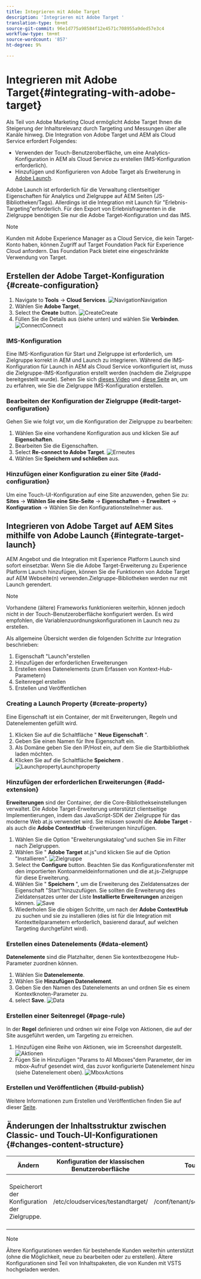 ```yaml
---
title: Integrieren mit Adobe Target
description: 'Integrieren mit Adobe Target '
translation-type: tm+mt
source-git-commit: 96e1d775a98584f12e4571c708955a9ded57e3c4
workflow-type: tm+mt
source-wordcount: '857'
ht-degree: 9%

---
```



# Integrieren mit Adobe Target{#integrating-with-adobe-target}

Als Teil von Adobe Marketing Cloud ermöglicht Adobe Target Ihnen die Steigerung der Inhaltsrelevanz durch Targeting und Messungen über alle Kanäle hinweg. Die Integration von Adobe Target und AEM als Cloud Service erfordert Folgendes:

* Verwenden der Touch-Benutzeroberfläche, um eine Analytics-Konfiguration in AEM als Cloud Service zu erstellen (IMS-Konfiguration erforderlich).
* Hinzufügen und Konfigurieren von Adobe Target als Erweiterung in [Adobe Launch](https://docs.adobe.com/content/help/en/launch/using/intro/get-started/quick-start.html).

Adobe Launch ist erforderlich für die Verwaltung clientseitiger Eigenschaften für Analytics und Zielgruppe auf AEM Seiten (JS-Bibliotheken/Tags). Allerdings ist die Integration mit Launch für &quot;Erlebnis-Targeting&quot;erforderlich. Für den Export von Erlebnisfragmenten in die Zielgruppe benötigen Sie nur die Adobe Target-Konfiguration und das IMS.

>[!NOTE]
>
>Kunden mit Adobe Experience Manager as a Cloud Service, die kein Target-Konto haben, können Zugriff auf Target Foundation Pack für Experience Cloud anfordern. Das Foundation Pack bietet eine eingeschränkte Verwendung von Target.

## Erstellen der Adobe Target-Konfiguration {#create-configuration}

1. Navigate to **Tools** → **Cloud Services**.
   ![](assets/cloudservice1.png "NavigationNavigation")
2. Wählen Sie **Adobe Target**.
3. Select the **Create** button.
   ![](assets/tenant1.png "CreateCreate")
4. Füllen Sie die Details aus (siehe unten) und wählen Sie **Verbinden**.
   ![](assets/open_screen1.png "ConnectConnect")

### IMS-Konfiguration

Eine IMS-Konfiguration für Start und Zielgruppe ist erforderlich, um Zielgruppe korrekt in AEM und Launch zu integrieren. Während die IMS-Konfiguration für Launch in AEM als Cloud Service vorkonfiguriert ist, muss die Zielgruppe-IMS-Konfiguration erstellt werden (nachdem die Zielgruppe bereitgestellt wurde). Sehen Sie sich [dieses Video](https://helpx.adobe.com/experience-manager/kt/sites/using/aem-sites-target-standard-technical-video-understand.html) und [diese Seite](https://docs.adobe.com/content/help/en/experience-manager-65/administering/integration/integration-ims-adobe-io.html) an, um zu erfahren, wie Sie die Zielgruppe IMS-Konfiguration erstellen.

### Bearbeiten der Konfiguration der Zielgruppe {#edit-target-configuration}

Gehen Sie wie folgt vor, um die Konfiguration der Zielgruppe zu bearbeiten:

1. Wählen Sie eine vorhandene Konfiguration aus und klicken Sie auf **Eigenschaften**.
2. Bearbeiten Sie die Eigenschaften.
3. Select **Re-connect to Adobe Target**.
   ![Erneutes](assets/edit_config_page1.png "Verbinden")
4. Wählen Sie **Speichern und schließen** aus.

### Hinzufügen einer Konfiguration zu einer Site {#add-configuration}

Um eine Touch-UI-Konfiguration auf eine Site anzuwenden, gehen Sie zu: **Sites** → **Wählen Sie eine Site-Seite** → **Eigenschaften** → **Erweitert** → **Konfiguration** → Wählen Sie den Konfigurationsteilnehmer aus.

## Integrieren von Adobe Target auf AEM Sites mithilfe von Adobe Launch {#integrate-target-launch}

AEM Angebot und die Integration mit Experience Platform Launch sind sofort einsetzbar. Wenn Sie die Adobe Target-Erweiterung zu Experience Platform Launch hinzufügen, können Sie die Funktionen von Adobe Target auf AEM Webseite(n) verwenden.Zielgruppe-Bibliotheken werden nur mit Launch gerendert.

>[!NOTE]
>
>Vorhandene (ältere) Frameworks funktionieren weiterhin, können jedoch nicht in der Touch-Benutzeroberfläche konfiguriert werden. Es wird empfohlen, die Variablenzuordnungskonfigurationen in Launch neu zu erstellen.

Als allgemeine Übersicht werden die folgenden Schritte zur Integration beschrieben:

1. Eigenschaft &quot;Launch&quot;erstellen
2. Hinzufügen der erforderlichen Erweiterungen
3. Erstellen eines Datenelements (zum Erfassen von Kontext-Hub-Parametern)
4. Seitenregel erstellen
5. Erstellen und Veröffentlichen

### Creating a Launch Property {#create-property}

Eine Eigenschaft ist ein Container, der mit Erweiterungen, Regeln und Datenelementen gefüllt wird.

1. Klicken Sie auf die Schaltfläche &quot; **Neue Eigenschaft** &quot;.
2. Geben Sie einen Namen für Ihre Eigenschaft ein.
3. Als Domäne geben Sie den IP/Host ein, auf dem Sie die Startbibliothek laden möchten.
4. Klicken Sie auf die Schaltfläche **Speichern** .
   ![](assets/properties_newproperty1.png "LaunchpropertyLaunchproperty")

### Hinzufügen der erforderlichen Erweiterungen {#add-extension}

**Erweiterungen** sind der Container, der die Core-Bibliothekseinstellungen verwaltet. Die Adobe Target-Erweiterung unterstützt clientseitige Implementierungen, indem das JavaScript-SDK der Zielgruppe für das moderne Web at.js verwendet wird. Sie müssen sowohl die **Adobe Target** - als auch die **Adobe ContextHub** -Erweiterungen hinzufügen.

1. Wählen Sie die Option &quot;Erweiterungskatalog&quot;und suchen Sie im Filter nach Zielgruppen.
2. Wählen Sie &quot; **Adobe Target** at.js&quot;und klicken Sie auf die Option &quot;Installieren&quot;.
   ![Zielgruppe](assets/search_ext1.png "SearchTarget Search")
3. Select the **Configure** button. Beachten Sie das Konfigurationsfenster mit den importierten Kontoanmeldeinformationen und die at.js-Zielgruppe für diese Erweiterung.
4. Wählen Sie &quot; **Speichern** &quot;, um die Erweiterung des Zieldatensatzes der Eigenschaft &quot;Start&quot;hinzuzufügen. Sie sollten die Erweiterung des Zieldatensatzes unter der Liste **Installierte Erweiterungen** anzeigen können.
   ![Save](assets/configure_extension1.png "ExtensionSave Extension")
5. Wiederholen Sie die obigen Schritte, um nach der **Adobe ContextHub** zu suchen und sie zu installieren (dies ist für die Integration mit Kontextteilparametern erforderlich, basierend darauf, auf welchen Targeting durchgeführt wird).

### Erstellen eines Datenelements {#data-element}

**Datenelemente** sind die Platzhalter, denen Sie kontextbezogene Hub-Parameter zuordnen können.

1. Wählen Sie **Datenelemente**.
2. Wählen Sie **Hinzufügen Datenelement**.
3. Geben Sie den Namen des Datenelements an und ordnen Sie es einem Kontextknoten-Parameter zu.
4. select **Save**.
   ![Data](assets/data_elem1.png "ElementData-Element")

### Erstellen einer Seitenregel {#page-rule}

In der **Regel** definieren und ordnen wir eine Folge von Aktionen, die auf der Site ausgeführt werden, um Targeting zu erreichen.

1. Hinzufügen eine Reihe von Aktionen, wie im Screenshot dargestellt.
   ![Aktionen](assets/rules1.png "Aktionen")
2. Fügen Sie in Hinzufügen &quot;Params to All Mboxes&quot;dem Parameter, der im mbox-Aufruf gesendet wird, das zuvor konfigurierte Datenelement hinzu (siehe Datenelement oben).
   ![](assets/map_data1.png "MboxActions")

### Erstellen und Veröffentlichen {#build-publish}

Weitere Informationen zum Erstellen und Veröffentlichen finden Sie auf dieser [Seite](https://docs.adobe.com/content/help/en/experience-manager-learn/aem-target-tutorial/aem-target-implementation/using-launch-adobe-io.html).

## Änderungen der Inhaltsstruktur zwischen Classic- und Touch-UI-Konfigurationen {#changes-content-structure}

| **Ändern** | **Konfiguration der klassischen Benutzeroberfläche** | **Touch-UI-Konfiguration** | **Folgen** |
|---|---|---|---|
| Speicherort der Konfiguration der Zielgruppe. | /etc/cloudservices/testandtarget/ | /conf/tenant/settings/cloudservices/Zielgruppe | Früher waren unter /etc/cloudservices/testandtarget mehrere Konfigurationen vorhanden, jetzt wird jedoch eine einzelne Konfiguration unter einem Mieter vorhanden sein. |

>[!NOTE]
>
>Ältere Konfigurationen werden für bestehende Kunden weiterhin unterstützt (ohne die Möglichkeit, neue zu bearbeiten oder zu erstellen). Ältere Konfigurationen sind Teil von Inhaltspaketen, die von Kunden mit VSTS hochgeladen werden.
